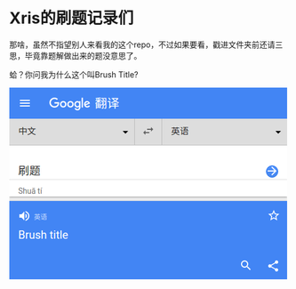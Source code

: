 # Xris的刷题记录们

那啥，虽然不指望别人来看我的这个repo，不过如果要看，戳进文件夹前还请三思，毕竟靠题解做出来的题没意思了。

蛤？你问我为什么这个叫Brush Title?

![Brush Title](https://raw.githubusercontent.com/xr1s/brush-title/master/repo-name.png)

